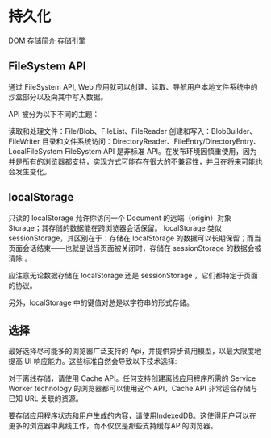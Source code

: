 <!--
 * @Author: matiastang
 * @Date: 2022-07-25 10:30:19
 * @LastEditors: matiastang
 * @LastEditTime: 2022-07-25 11:10:40
 * @FilePath: /matias-javaScript/md/数据持久化/持久化.md
 * @Description: 持久化
-->
# 持久化

[DOM 存储简介](https://docs.microsoft.com/zh-cn/previous-versions//cc197062(v=vs.85)?redirectedfrom=MSDN)
[存储引擎](https://github.com/qq449245884/xiaozhi/issues/16)


## FileSystem API

通过 FileSystem API, Web 应用就可以创建、读取、导航用户本地文件系统中的沙盒部分以及向其中写入数据。

API 被分为以下不同的主题：

读取和处理文件：File/Blob、FileList、FileReader
创建和写入：BlobBuilder、FileWriter
目录和文件系统访问：DirectoryReader、FileEntry/DirectoryEntry、LocalFileSystem
FileSystem API 是非标准 API。在发布环境因慎重使用，因为并是所有的浏览器都支持，实现方式可能存在很大的不兼容性，并且在将来可能也会发生变化。

## localStorage

只读的 localStorage 允许你访问一个 Document 的远端（origin）对象 Storage；其存储的数据能在跨浏览器会话保留。 localStorage 类似 sessionStorage，其区别在于：存储在 localStorage 的数据可以长期保留；而当页面会话结束——也就是说当页面被关闭时，存储在 sessionStorage 的数据会被清除 。

应注意无论数据存储在 localStorage 还是 sessionStorage ，它们都特定于页面的协议。

另外，localStorage 中的键值对总是以字符串的形式存储。

## 选择

最好选择尽可能多的浏览器广泛支持的 Api，并提供异步调用模型，以最大限度地提高 UI 响应能力。这些标准自然会导致以下技术选择:

对于离线存储，请使用 Cache API。任何支持创建离线应用程序所需的 Service Worker technology 的浏览器都可以使用这个 API，Cache API 非常适合存储与已知 URL 关联的资源。

要存储应用程序状态和用户生成的内容，请使用IndexedDB。这使得用户可以在更多的浏览器中离线工作，而不仅仅是那些支持缓存API的浏览器。



